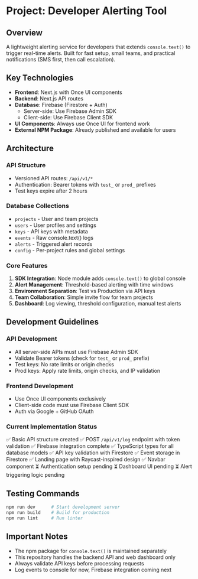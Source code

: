 # Project: Developer Alerting Tool

## Overview
A lightweight alerting service for developers that extends `console.text()` to trigger real-time alerts. Built for fast setup, small teams, and practical notifications (SMS first, then call escalation).

## Key Technologies
- **Frontend**: Next.js with Once UI components
- **Backend**: Next.js API routes
- **Database**: Firebase (Firestore + Auth)
  - Server-side: Use Firebase Admin SDK
  - Client-side: Use Firebase Client SDK
- **UI Components**: Always use Once UI for frontend work
- **External NPM Package**: Already published and available for users

## Architecture

### API Structure
- Versioned API routes: `/api/v1/*`
- Authentication: Bearer tokens with `test_` or `prod_` prefixes
- Test keys expire after 2 hours

### Database Collections
- `projects` - User and team projects
- `users` - User profiles and settings
- `keys` - API keys with metadata
- `events` - Raw console.text() logs
- `alerts` - Triggered alert records
- `config` - Per-project rules and global settings

### Core Features
1. **SDK Integration**: Node module adds `console.text()` to global console
2. **Alert Management**: Threshold-based alerting with time windows
3. **Environment Separation**: Test vs Production via API keys
4. **Team Collaboration**: Simple invite flow for team projects
5. **Dashboard**: Log viewing, threshold configuration, manual test alerts

## Development Guidelines

### API Development
- All server-side APIs must use Firebase Admin SDK
- Validate Bearer tokens (check for `test_` or `prod_` prefix)
- Test keys: No rate limits or origin checks
- Prod keys: Apply rate limits, origin checks, and IP validation

### Frontend Development
- Use Once UI components exclusively
- Client-side code must use Firebase Client SDK
- Auth via Google + GitHub OAuth

### Current Implementation Status
✅ Basic API structure created
✅ POST `/api/v1/log` endpoint with token validation
✅ Firebase integration complete
✅ TypeScript types for all database models
✅ API key validation with Firestore
✅ Event storage in Firestore
✅ Landing page with Raycast-inspired design
✅ Navbar component
⏳ Authentication setup pending
⏳ Dashboard UI pending
⏳ Alert triggering logic pending

## Testing Commands
```bash
npm run dev      # Start development server
npm run build    # Build for production
npm run lint     # Run linter
```

## Important Notes
- The npm package for `console.text()` is maintained separately
- This repository handles the backend API and web dashboard only
- Always validate API keys before processing requests
- Log events to console for now, Firebase integration coming next